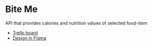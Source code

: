 # Bite Me

API that provides calories and nutrition values of selected food-item

- [Trello board](https://trello.com/b/9ByOfERn/biteme)
- [Design in Figma](https://www.figma.com/file/zMPIMljj2vdqFrcMS5v9gi/%F0%9F%8D%A9-BiteMe?node-id=0%3A1)